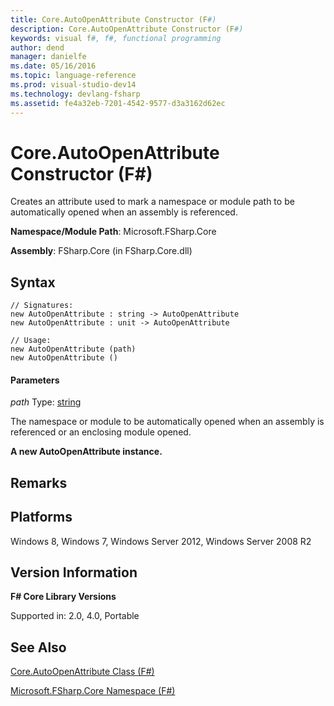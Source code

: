 ```yaml
---
title: Core.AutoOpenAttribute Constructor (F#)
description: Core.AutoOpenAttribute Constructor (F#)
keywords: visual f#, f#, functional programming
author: dend
manager: danielfe
ms.date: 05/16/2016
ms.topic: language-reference
ms.prod: visual-studio-dev14
ms.technology: devlang-fsharp
ms.assetid: fe4a32eb-7201-4542-9577-d3a3162d62ec 
---
```


# Core.AutoOpenAttribute Constructor (F#)

Creates an attribute used to mark a namespace or module path to be automatically opened when an assembly is referenced.

**Namespace/Module Path**: Microsoft.FSharp.Core

**Assembly**: FSharp.Core (in FSharp.Core.dll)


## Syntax

```
// Signatures:
new AutoOpenAttribute : string -> AutoOpenAttribute
new AutoOpenAttribute : unit -> AutoOpenAttribute

// Usage:
new AutoOpenAttribute (path)
new AutoOpenAttribute ()
```

#### Parameters
*path*
Type: [string](https://msdn.microsoft.com/library/12b97856-ec80-4f70-a018-afb0753f755a)


The namespace or module to be automatically opened when an assembly is referenced or an enclosing module opened.



**A new AutoOpenAttribute instance.**
## Remarks

## Platforms
Windows 8, Windows 7, Windows Server 2012, Windows Server 2008 R2


## Version Information
**F# Core Library Versions**

Supported in: 2.0, 4.0, Portable




## See Also
[Core.AutoOpenAttribute Class &#40;F&#35;&#41;](Core.AutoOpenAttribute-Class-%5BFSharp%5D.md)

[Microsoft.FSharp.Core Namespace &#40;F&#35;&#41;](Microsoft.FSharp.Core-Namespace-%5BFSharp%5D.md)

